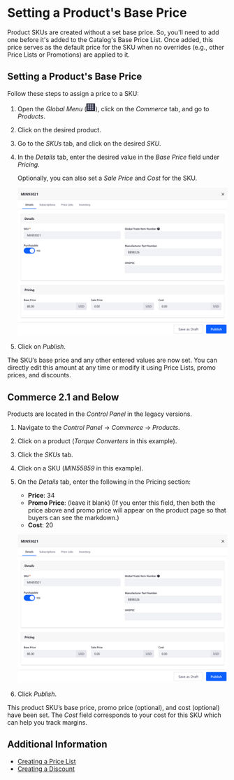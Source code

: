 # Setting a Product's Base Price

Product SKUs are created without a set base price. So, you'll need to add one before it's added to the Catalog's Base Price List. Once added, this price serves as the default price for the SKU when no overrides (e.g., other Price Lists or Promotions) are applied to it.

## Setting a Product's Base Price

Follow these steps to assign a price to a SKU:

1. Open the *Global Menu* (![Applications Menu icon](../../images/icon-applications-menu.png)), click on the *Commerce* tab, and go to *Products*.

1. Click on the desired product.

1. Go to the *SKUs* tab, and click on the desired *SKU*.

1. In the *Details* tab, enter the desired value in the *Base Price* field under *Pricing*.

   Optionally, you can also set a *Sale Price* and *Cost* for the SKU.

   ![Set the product's base price.](./setting-a-products-base-price/images/01.png)

1. Click on *Publish*.

The SKU’s base price and any other entered values are now set. You can directly edit this amount at any time or modify it using Price Lists, promo prices, and discounts.

## Commerce 2.1 and Below

Products are located in the _Control Panel_ in the legacy versions.

1. Navigate to the _Control Panel_ &rarr; _Commerce_ &rarr; _Products_.
1. Click on a product (_Torque Converters_ in this example).
1. Click the _SKUs_ tab.
1. Click on a SKU (_MIN55859_ in this example).
1. On the _Details_ tab, enter the following in the Pricing section:
    * **Price**: 34
    * **Promo Price**: (leave it blank) (If you enter this field, then both the price above and promo price will appear on the product page so that buyers can see the markdown.)
    * **Cost**: 20

    ![Setting a product's base price in 2.1](./setting-a-products-base-price/images/01.png)

1. Click _Publish_.

This product SKU’s base price, promo price (optional), and cost (optional) have been set. The _Cost_ field corresponds to your cost for this SKU which can help you track margins.

## Additional Information

* [Creating a Price List](./creating-a-price-list.md)
* [Creating a Discount](../../promoting-products/creating-a-discount.md)
